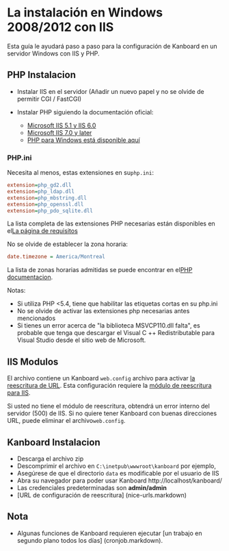 La instalación en Windows 2008/2012 con IIS
==========================================

Esta guía le ayudará paso a paso para la configuración de Kanboard en un servidor Windows con IIS y PHP.

PHP Instalacion
----------------

- Instalar IIS en el servidor (Añadir un nuevo papel y no se olvide de permitir CGI / FastCGI)
- Instalar PHP siguiendo la documentación oficial:

    - [Microsoft IIS 5.1 y IIS 6.0](http://php.net/manual/en/install.windows.iis6.php)
    - [Microsoft IIS 7.0 y later](http://php.net/manual/en/install.windows.iis7.php)
    - [PHP para Windows está disponible aquí](http://windows.php.net/download/)


### PHP.ini

Necesita al menos, estas extensiones en su`php.ini`:

```ini
extension=php_gd2.dll
extension=php_ldap.dll
extension=php_mbstring.dll
extension=php_openssl.dll
extension=php_pdo_sqlite.dll
```

La lista completa de las extensiones PHP necesarias están disponibles en el[La página de requisitos](requirements.markdown)

No se olvide de establecer la zona horaria:

```ini
date.timezone = America/Montreal
```

La lista de zonas horarias admitidas se puede encontrar en el[PHP documentacion](http://php.net/manual/en/timezones.america.php).

Notas:


- Si utiliza PHP <5.4, tiene que habilitar las etiquetas cortas en su php.ini
- No se olvide de activar las extensiones php necesarias antes mencionados
- Si tienes un error acerca de "la biblioteca MSVCP110.dll falta", es probable que tenga que descargar el Visual C ++ Redistributable para Visual Studio desde el sitio web de Microsoft.

IIS Modulos
-----------

El archivo contiene un Kanboard `web.config` archivo para activar [la reescritura de URL](nice-urls.markdown). 
Esta configuración requiere la [módulo de reescritura para IIS](http://www.iis.net/learn/extensions/url-rewrite-module/using-the-url-rewrite-module).


Si usted no tiene el módulo de reescritura, obtendrá un error interno del servidor (500) de IIS.
Si no quiere tener Kanboard con buenas direcciones URL, puede eliminar el archivo`web.config`.

Kanboard Instalacion
---------------------

- Descarga el archivo zip
- Descomprimir el archivo en `C:\inetpub\wwwroot\kanboard` por ejemplo,
- Asegúrese de que el directorio `data` es modificable por el usuario de IIS
- Abra su navegador para poder usar Kanboard http://localhost/kanboard/
- Las credenciales predeterminadas son **admin/admin**
- [URL de configuración de reescritura] (nice-urls.markdown)

Nota
-----

- Algunas funciones de Kanboard requieren ejecutar [un trabajo en segundo plano todos los días] (cronjob.markdown).

